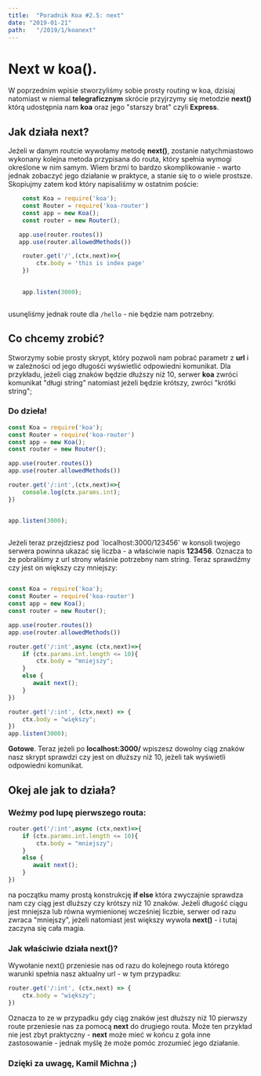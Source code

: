```yaml
---
title:  "Poradnik Koa #2.5: next"
date: "2019-01-21"
path:   "/2019/1/koanext"
---
```


# Next w koa().
W poprzednim wpisie stworzyliśmy sobie prosty routing w koa, dzisiaj natomiast w niemal __telegraficznym__ skrócie przyjrzymy się metodzie __next()__ którą udostępnia nam __koa__ oraz jego "starszy brat" czyli __Express__. 
## Jak działa next?
Jeżeli w danym routcie wywołamy metodę __next()__, zostanie natychmiastowo wykonany kolejna metoda przypisana do routa, który spełnia wymogi określone w nim samym. Wiem brzmi to bardzo skomplikowanie - warto jednak zobaczyć jego działanie w praktyce, a stanie się to o wiele prostsze. Skopiujmy zatem kod który napisaliśmy w ostatnim poście:
```javascript 
    const Koa = require('koa');
    const Router = require('koa-router')
    const app = new Koa();
    const router = new Router();

   app.use(router.routes())
   app.use(router.allowedMethods())

    router.get('/',(ctx,next)=>{
        ctx.body = 'this is index page'
    })

    
    app.listen(3000);



```
usunęliśmy jednak route dla `/hello` - nie będzie nam potrzebny.

## Co chcemy zrobić?
Stworzymy sobie prosty skrypt, który pozwoli nam pobrać parametr z __url__ i w zależności od jego długośći wyświetlić odpowiedni komunikat. Dla przykładu, jeżeli ciąg znaków będzie dłuższy niż 10, serwer __koa__ zwróci komunikat "długi string" natomiast jeżeli będzie krótszy, zwróci "krótki string";
### Do dzieła!
```javascript 
const Koa = require('koa');
const Router = require('koa-router')
const app = new Koa();
const router = new Router();

app.use(router.routes())
app.use(router.allowedMethods())

router.get('/:int',(ctx,next)=>{
    console.log(ctx.params.int);
})


app.listen(3000);
    


```
Jeżeli teraz przejdziesz pod `localhost:3000/123456' w konsoli twojego serwera powinna ukazać się liczba - a właściwie napis __123456__. Oznacza to że pobraliśmy z url strony właśnie potrzebny nam string. Teraz sprawdźmy czy jest on większy czy mniejszy:
```javascript

const Koa = require('koa');
const Router = require('koa-router')
const app = new Koa();
const router = new Router();

app.use(router.routes())
app.use(router.allowedMethods())

router.get('/:int',async (ctx,next)=>{
    if (ctx.params.int.length <= 10){
        ctx.body = "mniejszy";
    }
    else {
       await next();
    }
})

router.get('/:int', (ctx,next) => {
    ctx.body = "większy";
})
app.listen(3000);

```
__Gotowe__. Teraz jeżeli po __localhost:3000/__ wpiszesz dowolny ciąg znaków nasz skrypt sprawdzi czy jest on dłuższy niż 10, jeżeli tak wyświetli odpowiedni komunikat.

## Okej ale jak to działa?

### Weźmy pod lupę pierwszego routa:

```javascript
router.get('/:int',async (ctx,next)=>{
    if (ctx.params.int.length <= 10){
        ctx.body = "mniejszy";
    }
    else {
       await next();
    }
})

```
na początku mamy prostą konstrukcję __if else__ która zwyczajnie sprawdza nam czy ciąg jest dluższy czy krótszy niż 10 znaków. Jeżeli długość ciągu jest mniejsza lub równa wymienionej wcześniej liczbie, serwer od razu zwraca "mniejszy", jeżeli natomiast jest większy wywoła __next()__ - i tutaj zaczyna się cała magia.
### Jak właściwie działa next()?
Wywołanie next() przeniesie nas od razu do kolejnego routa którego warunki spełnia nasz aktualny url - w tym przypadku:
```javascript
router.get('/:int', (ctx,next) => {
    ctx.body = "większy";
})
```
Oznacza to ze w przypadku gdy ciąg znaków jest dłuższy niż 10 pierwszy route przeniesie nas za pomocą __next__ do drugiego routa. Może ten przykład nie jest zbyt praktyczny - __next__ może mieć w końcu z goła inne zastosowanie - jednak myślę że może pomóc zrozumieć jego działanie.

### Dzięki za uwagę, Kamil Michna ;)
